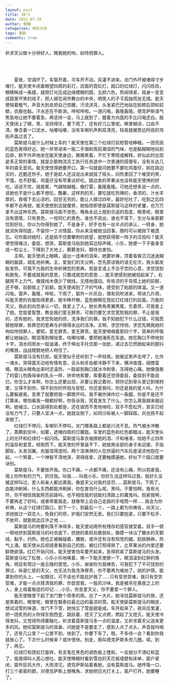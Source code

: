 ```yaml
---
layout: post
title: 38°5
date: 2021-07-28
author: 郁糖
categories: 明日方舟
tags: 莫能
comments: true
---
```


祈求天父做十分钟好人，赐我她的吻，如怜悯罪人。
<br/><br/><br/>

<br/>&emsp;&emsp;夏夜，空调坏了。车窗开着，可车开不动，风灌不进来。龙门外环被堵得寸步难行，能天使半闭着眼望四周的彩灯，店面的霓虹灯，路口的红绿灯，闪闪烁烁，眼睛眯成一条缝，就把灯光压成边缘模糊的圆，五颜六色，热闹得紧，摇身一变变成鼓掌坏笑的戏子，把人掷在闹市舞台的中央，哂笑人的孑孓孤独慌张无措。能天使喘着粗气，声音大到总把自己惊醒，汗流浃背，头发紧巴巴地贴在脸颊后颈和前额，衣服也黏，汗水还在不断淌，哗啦哗啦。一道闪电，轰隆轰隆。德克萨斯语气焦急地让她不要着急，再坚持一会，马上就到了，握着方向盘的手比闪电还白。能天使闭上了眼，笑，坚持得住，要下雨了，还有好几公里呢。稀里糊涂，口齿不清，像含着一口泥水，咕嘟咕嘟，没有车喇叭声刺耳清亮，轻易就被旁边阿叔的骂街声盖过去了。
<br/>&emsp;&emsp;莫斯提马是什么时候上车的？能天使在第二个红绿灯前短暂地睁眼，一团亮丽的蓝色离得好近。她一并带进来一股二手烟和雨前潮湿的气味，也是黏糊糊地钻到后排，默不作声地坐在能天使身边，微微笑着，不忙于寒暄或解释，好似此时出现是多正常的事情，就是企鹅物流员工执行任务途中一次普通的搭便车，没有长达几年的杳无音讯。能天使觉得她要开口，第一句就是问她要不要吃鸡蛋仔，刚在路边买的，还脆还热乎。她于是趁人还没说出来就摇了摇头，闷热里回了个难受的笑，不饿，也不舒服，鸡蛋仔没有苹果派好吃，路边卖的苹果派也没有能天使烤的好吃。话说不完，就疲累，气越喘越粗，像打雷，轰隆轰隆。可她还想多说一点的，说她也不是什么都不想吃，酷暑，这样热的天，要吃就吃热辣的，香浓的，汁水丰厚的，吞咽下去沁凉的，回甘无穷的，能让人撑过四年，最好吃吐了，吃到之后四年都不会再想。能天使想到这就傻笑，她指控即使是莫斯提马这样的老饕，也万万拿不出这种东西。莫斯提马面不改色，嘴角永远上翘到合适的高度，眼里呢，眼里没有感情，只有景色，一视同仁的景色，谁也不突出，谁也不落下，生分与亲密都恰到好处，你以为你得到她了，不是身子，好歹也有一丝半点的承认，一转身，她就消失得彻底，不留你一丁点情面，你从来没被她当回事，随时可以被抛下被遗忘。可你面对她时，还是抵不住要攀附的欲望，就想获得那一阵子的注视吗？能天使觉得难过，委屈，想哭，莫斯提马贴到她耳边轻声喊，小乐，她便一下子委身变成一粒尘土，下降到了大地上，簌簌发抖，期待也害怕。
<br/>&emsp;&emsp;主啊。能天使闭上眼睛，逼出一连串的泪来，她要祈祷，顶着昏昏沉沉迷迷糊糊的脑袋，胡乱地祈祷。主，爱我们的天父啊，您先原谅我的语无伦次，我头脑发胀发热，可我不为我的生命祈祷您的恩典，若是言语上不合乎您的心意，求您饶恕和赦免，不要成就我的意思，只要成就您的意思……能天使感到她被抱起来了，右腿用不上力气，像提线木偶少了根线，无措地摆动。有些凉的手背搭上她的前额，还不够，前额抵上了前额。能天使闻到了汗的气味，感受到了粘腻的体温。又一道闪电，雷声，轰隆，哗啦，下雨了，窗外一片灰白，偶有风吹进来，带进几片雨，叫能天使的衣服贴得更紧，她半睁开眼，蓝色眼睛在霓虹灯红绿灯的前面。万能的天父，我此刻向您承认一切，我爱上了人。她长黑角黑翼黑尾，负着债，可我爱上了她。您慈爱智慧，教会我们爱无罪责，可我仍要乞求您宽恕我的罪，不止是我的，还有她的，我求您免她的债，洗净我们的罪。我不知她犯下什么过错，可我愿替她赎罪，依靠您的恩典与护荫得永远的洁净。主啊，求您怜悯，求您先赐我她的吻如怜悯罪人，要知，爱无罪责，爱无罪责。能天使喃喃着那四个字，简单的呼吸都让她抽动，眼泪落到喉咙里，咕嘟咕嘟，要把她淹死在车底。她在胸口不停地划十字，泪水同雨水一般汹涌，终于伸出手托住那一张脸，递过去已然掀起来的颤抖的嘴唇，战战兢兢地把人吻住了。
<br/>&emsp;&emsp;莫斯提马没有抗拒。能天使似乎还听到了一声轻笑。她被这笑声击垮了，化作一滩水，哭得震天动地有情有意，舌头和牙齿都冷静不下来，横冲直撞，胡搅蛮缠。眼泪从眼角出来时还温热，一路留到胸口就冰冷刺骨，冻得她心痛。她像饿极了的婴儿吮吸母亲的乳头一样，拼命地索要，索要着还觉得委屈，委屈到不能自已。你怎么才来啊，你怎么还要出现，非要让我记着你，把你记到骨头里记到棺材里，又得不到你，得不到你的怀抱与安慰，你还爱我吗，你还是我的爱人吗，为什么要躲避我，变黑了就要把我一脚蹬开吗，我不被炸弹炸烂一条腿，你是不是还不打算来，哪怕看我一眼都好啊，你告诉我，究竟发生了什么，你怎么离我越来越远啊。她啜泣，口水舔得到处都是，还在锲而不舍地啃咬，双手不愿松开，其实已经没有力气了，只要人坚决一点，她就会倒下，如同沙砾被人一脚踩踏，风也扬不起来她了。
<br/>&emsp;&emsp;红绿灯不停闪，车喇叭不停叫，龙门哪条路上都是川流不息。热气被水冲散了，蒸腾到空中，如雾，遮掩四周的灯朦胧。车里的蓝色和红色都黯淡，能天使头上的光环和红绿灯一起闪烁。莫斯提马拿衣袖擦她的泪、汗和唾液，给她不止四年的温存和爱意，倾倒而下，能天使的怀里装不下，她就用全部的身子来迎接，手指脚趾，头发羽翼。衣服湿得透彻，两个湿淋淋的人在挤逼的汽车后座滚烫地抱在一起，一个笑着，一个神智不清地哭，哭得痉挛，还要触摸遍她，好似下个路口就要诀别。
<br/>&emsp;&emsp;莫斯提马，不要放开我。伤口不痛，一点都不痛，还没有心痛，所以抱紧我，用上你所有的力气，抓住我。叫我……叫我小乐，你好久没这样叫过我，我好久没被这样叫过，爱人和亲人都远离我，像是天父对我的惩罚……莫斯提马，下雨了，血能冲刷掉，什么东西都能冲刷掉，你在害怕什么呢，黑吗，不要怕啊，我有光环，你不相信我能照亮前路吗，也不相信我的铳能扫清路上的魔鬼吗。抱紧我啊，不要再走了好吗，或者带着我走，就像带上会自己走路的手电筒一样……我会为你祈祷，从这个红绿灯路口，到下一个，到最后一个，一路上都为你祷告，向天父，求祂放过一双恋人，免我们的债，护我们安然无恙。我们只要抱紧，只要不松手，不放开，就能抵达应许之地……
<br/>&emsp;&emsp;莫斯提马的吻要利落干净得多，能天使动用所有残存的感官接受着，双手一顿一顿地挤到莫斯提马的衬衣底下，抚她的柔软处脆弱处，像摸一块沾了糖水的天鹅绒，黏乎，灼热。她也正被触碰着，腰肢，或许还有没有知觉的腿，肌肤酥麻，热气上涌。能天使从后视镜里看到自己的脸，被红灯照得熟了，比苹果派的内里还要鲜艳欲滴。红灯开始闪烁，能天使害怕车要开起来，急得抓紧了莫斯提马的头发。莫斯提马松了松唇，小乐小乐地唤着，唤一下能天使颤一下，眼泪滚到红肿的唇角，明显有爬过一座丘陵的感觉。小乐，谢谢你为我祷告，可我犯下了不可饶恕的罪过，纵是仁慈的天父，也无法为我洗净罪责，你不要再为难祂了，祂的护荫，能罩到你的头上，一如既往，可不该也不能庇护我了……只有受苦受难，我只有受苦受难，才能一点点赎清我的罪，你尝尝我，一股风沙味，我是被吊在悬崖之上的人，身上烙着叛徒的印记……小乐，你去爱天父，你不要爱一个罪人。
<br/>&emsp;&emsp;能天使眼里下起了龙门整个雨季的雨，白了一大片。她寻找莫斯提马的唇，还是笑着的，眼里呢，眼里在飘泰拉最北边的最凉的雪。能天使舔莫斯提马的眼皮，想试试雪的味道，龙门不下雪，她快忘了雪是甜是咸。车开起来了，夜风往里灌，把一团炙热的火吹得东倒西歪，跳跃着，熄灭了又点燃，燃起了又熄灭。能天使冷得发抖，又觉得热得要融化，祈求着莫斯提马多一点的温度，又祈求着天父送来更多的风。她咬莫斯提马的耳垂，问她是不是要走了，感到人点了点头，声音就呜咽了。还有几公里？一公里不到，快到了。你要下车了。嗯。不多待一会？看到你我就放心了。下次什么时候来？或许很快。别走，我叫德克萨斯多兜几圈。喏，到了，再见。
<br/>&emsp;&emsp;红绿灯和霓虹灯旋转，有支笔在黑色的调色板上搅和，一会就分不清红和蓝了，摇晃得叫人恶心想吐。能天使睁眼时看到雪白的天花板墙壁和床单，窗户紧闭，窗外狂风大作，大雨滂沱。德克萨斯站着看她，没有莫斯提马。她呼吸一口，打三个紧密的颤，对德克萨斯上翘嘴角，求她把日光灯关上，窗户打开。她要睡了。


